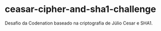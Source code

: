 # ceasar-cipher-and-sha1-challenge

Desafio da Codenation baseado na criptografia de Júlio Cesar e SHA1.

